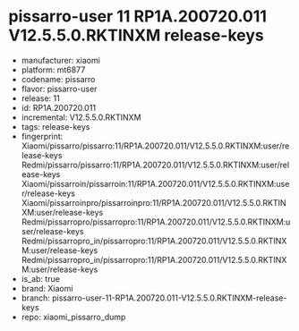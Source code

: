 # pissarro-user 11 RP1A.200720.011 V12.5.5.0.RKTINXM release-keys
- manufacturer: xiaomi
- platform: mt6877
- codename: pissarro
- flavor: pissarro-user
- release: 11
- id: RP1A.200720.011
- incremental: V12.5.5.0.RKTINXM
- tags: release-keys
- fingerprint: Xiaomi/pissarro/pissarro:11/RP1A.200720.011/V12.5.5.0.RKTINXM:user/release-keys
Redmi/pissarro/pissarro:11/RP1A.200720.011/V12.5.5.0.RKTINXM:user/release-keys
Xiaomi/pissarroin/pissarroin:11/RP1A.200720.011/V12.5.5.0.RKTINXM:user/release-keys
Xiaomi/pissarroinpro/pissarroinpro:11/RP1A.200720.011/V12.5.5.0.RKTINXM:user/release-keys
Redmi/pissarropro/pissarropro:11/RP1A.200720.011/V12.5.5.0.RKTINXM:user/release-keys
Redmi/pissarropro_in/pissarropro:11/RP1A.200720.011/V12.5.5.0.RKTINXM:user/release-keys
Redmi/pissarropro_in/pissarropro:11/RP1A.200720.011/V12.5.5.0.RKTINXM:user/release-keys
- is_ab: true
- brand: Xiaomi
- branch: pissarro-user-11-RP1A.200720.011-V12.5.5.0.RKTINXM-release-keys
- repo: xiaomi_pissarro_dump
